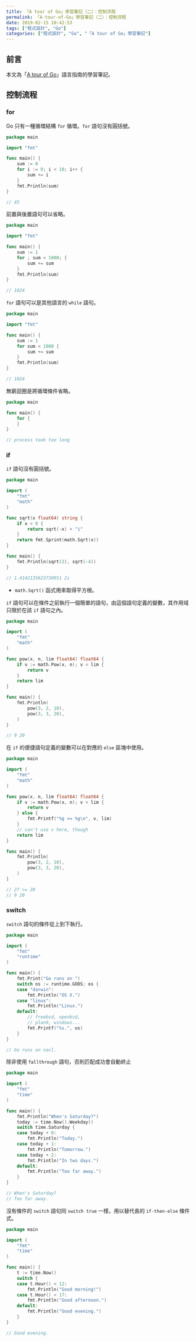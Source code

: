 ```yaml
---
title: 「A tour of Go」學習筆記（二）：控制流程
permalink: 「A-tour-of-Go」學習筆記（二）：控制流程
date: 2019-02-15 10:42:53
tags: ["程式設計", "Go"]
categories: ["程式設計", "Go", "「A tour of Go」學習筆記"]
---
```


## 前言

本文為「[A tour of Go](https://go-tour-zh-tw.appspot.com/)」語言指南的學習筆記。

## 控制流程

### for

Go 只有一種循環結構 `for` 循環。`for` 語句沒有圓括號。

```GO
package main

import "fmt"

func main() {
    sum := 0
    for i := 0; i < 10; i++ {
        sum += i
    }
    fmt.Println(sum)
}

// 45
```

前置與後置語句可以省略。

```GO
package main

import "fmt"

func main() {
    sum := 1
    for ; sum < 1000; {
        sum += sum
    }
    fmt.Println(sum)
}

// 1024
```

`for` 語句可以是其他語言的 `while` 語句。

```GO
package main

import "fmt"

func main() {
    sum := 1
    for sum < 1000 {
        sum += sum
    }
    fmt.Println(sum)
}

// 1024
```

無窮迴圈是將循環條件省略。

```GO
package main

func main() {
    for {
    }
}

// process took too long
```

### if

`if` 語句沒有圓括號。

```GO
package main

import (
    "fmt"
    "math"
)

func sqrt(x float64) string {
    if x < 0 {
        return sqrt(-x) + "i"
    }
    return fmt.Sprint(math.Sqrt(x))
}

func main() {
    fmt.Println(sqrt(2), sqrt(-4))
}

// 1.4142135623730951 2i
```

- `math.Sqrt()` 函式用來取得平方根。

`if` 語句可以在條件之前執行一個簡單的語句，由這個語句定義的變數，其作用域只限於在該 `if` 語句之內。

```GO
package main

import (
    "fmt"
    "math"
)

func pow(x, n, lim float64) float64 {
    if v := math.Pow(x, n); v < lim {
        return v
    }
    return lim
}

func main() {
    fmt.Println(
        pow(3, 2, 10),
        pow(3, 3, 20),
    )
}

// 9 20
```

在 `if` 的便捷語句定義的變數可以在對應的 `else` 區塊中使用。

```GO
package main

import (
    "fmt"
    "math"
)

func pow(x, n, lim float64) float64 {
    if v := math.Pow(x, n); v < lim {
        return v
    } else {
        fmt.Printf("%g >= %g\n", v, lim)
    }
    // can't use v here, though
    return lim
}

func main() {
    fmt.Println(
        pow(3, 2, 10),
        pow(3, 3, 20),
    )
}

// 27 >= 20
// 9 20
```

### switch

`switch` 語句的條件從上到下執行。

```GO
package main

import (
    "fmt"
    "runtime"
)

func main() {
    fmt.Print("Go runs on ")
    switch os := runtime.GOOS; os {
    case "darwin":
        fmt.Println("OS X.")
    case "linux":
        fmt.Println("Linux.")
    default:
        // freebsd, openbsd,
        // plan9, windows...
        fmt.Printf("%s.", os)
    }
}

// Go runs on nacl.
```

除非使用 `fallthrough` 語句，否則匹配成功會自動終止

```GO
package main

import (
    "fmt"
    "time"
)

func main() {
    fmt.Println("When's Saturday?")
    today := time.Now().Weekday()
    switch time.Saturday {
    case today + 0:
        fmt.Println("Today.")
    case today + 1:
        fmt.Println("Tomorrow.")
    case today + 2:
        fmt.Println("In two days.")
    default:
        fmt.Println("Too far away.")
    }
}

// When's Saturday?
// Too far away.
```

沒有條件的 `switch` 語句同 `switch true` 一樣，用以替代長的 `if-then-else` 條件式。

```GO
package main

import (
    "fmt"
    "time"
)

func main() {
    t := time.Now()
    switch {
    case t.Hour() < 12:
        fmt.Println("Good morning!")
    case t.Hour() < 17:
        fmt.Println("Good afternoon.")
    default:
        fmt.Println("Good evening.")
    }
}

// Good evening.
```
